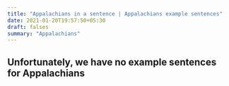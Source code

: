 ```yaml
---
title: "Appalachians in a sentence | Appalachians example sentences"
date: 2021-01-20T19:57:50+05:30
draft: falses
summary: "Appalachians"
---
```

## Unfortunately, we have no example sentences for Appalachians                 
